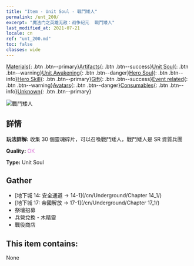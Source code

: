 ```yaml
---
title: "Item - Unit Soul - 戰鬥矮人"
permalink: /unt_200/
excerpt: "魔法门之英雄无敌：战争纪元  戰鬥矮人"
last_modified_at: 2021-07-21
locale: cn
ref: "unt_200.md"
toc: false
classes: wide
---
```

 [Materials](/ItemsCN/){: .btn .btn--primary}[Artifacts](/ItemsCN/Artifacts/){: .btn .btn--success}[Unit Soul](/ItemsCN/UnitSoul/){: .btn .btn--warning}[Unit Awakening](/ItemsCN/UnitAwakening/){: .btn .btn--danger}[Hero Soul](/ItemsCN/HeroSoul/){: .btn .btn--info}[Hero Skill](/ItemsCN/HeroSkill/){: .btn .btn--primary}[Gift](/ItemsCN/Gift/){: .btn .btn--success}[Event related](/ItemsCN/Events/){: .btn .btn--warning}[Avatars](/ItemsCN/Avatars/){: .btn .btn--danger}[Consumables](/ItemsCN/Consumables/){: .btn .btn--info}[Unknown](/ItemsCN/Unknown/){: .btn .btn--primary}

 ![戰鬥矮人](/images/u/ti_airen.jpg)

## 詳情
 **玩法詳解:** 收集 30 個靈魂碎片，可以召喚戰鬥矮人，戰鬥矮人是 SR 資質兵團

 **Quality:** <span style="color: #DA70D6">OK</span>

 **Type:** Unit Soul

## Gather

*    [地下城 14: 安全通道 -> 14-1](/cn/Underground/Chapter 14_1/) 
*    [地下城 17: 帝國解放 -> 17-1](/cn/Underground/Chapter 17_1/) 
*    祭壇招募 
*    兵營兌換 - 木精靈 
*    戰役商店 

## This item contains:

  None

